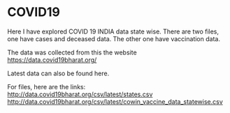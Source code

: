 # COVID19

Here I have explored COVID 19 INDIA data state wise.
There are two files, one have cases and deceased data.
The other one have vaccination data.

The data was collected from this the website https://data.covid19bharat.org/

Latest data can also be found here.

For files, here are the links:
http://data.covid19bharat.org/csv/latest/states.csv
http://data.covid19bharat.org/csv/latest/cowin_vaccine_data_statewise.csv
